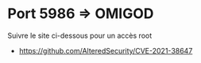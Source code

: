 # Port 5986 => OMIGOD
Suivre le site ci-dessous pour un accès root
  - https://github.com/AlteredSecurity/CVE-2021-38647
